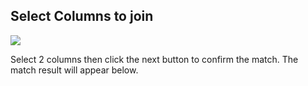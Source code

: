 ## Select Columns to join


![](https://github.com/shapingcloud/spinr-help/blob/master/wizard/api-column-select.gif?raw=true)



Select 2 columns then click the next button to confirm the match. The match result will appear below. 
